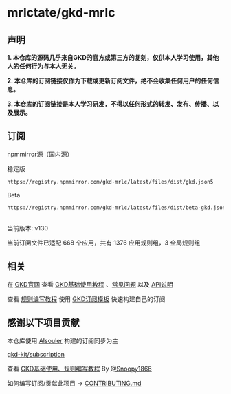 # mrlctate/gkd-mrlc

## 声明

**1. 本仓库的源码几乎来自GKD的官方或第三方的复刻，仅供本人学习使用，其他人的任何行为与本人无关。**

**2. 本仓库的订阅链接仅作为下载或更新订阅文件，绝不会收集任何用户的任何信息。**

**3. 本仓库的订阅链接是本人学习研发，不得以任何形式的转发、发布、传播、以及展示。**


## 订阅

npmmirror源（国内源）

稳定版

```txt
https://registry.npmmirror.com/gkd-mrlc/latest/files/dist/gkd.json5
```
Beta

```txt
https://registry.npmmirror.com/gkd-mrlc/latest/files/dist/beta-gkd.json5
```

##

当前版本: v130

当前订阅文件已适配 668 个应用，共有 1376 应用规则组，3 全局规则组

## 相关

在 [GKD官网](https://gkd.li/) 查看 [GKD基础使用教程](https://gkd.li/guide/) 、[常见问题](https://gkd.li/guide/faq) 以及 [API说明](https://gkd.li/api/)

查看 [规则编写教程](https://github.com/Snoopy1866/blogs/blob/main/software/gkd/gkd-rule-tutorial/gkd-rule-tutorial.md) 使用 [GKD订阅模板](https://github.com/gkd-kit/subscription-template) 快速构建自己的订阅

## 感谢以下项目贡献

本仓库使用 [AIsouler](https://github.com/AIsouler/GKD_subscription) 构建的订阅同步为主

[gkd-kit/subscription](https://github.com/gkd-kit/subscription)

查看 [GKD基础使用、规则编写教程](https://github.com/Snoopy1866/blogs/tree/main/software/gkd) By [@Snoopy1866](https://github.com/Snoopy1866)

如何编写订阅/贡献此项目 -> [CONTRIBUTING.md](./CONTRIBUTING.md)
